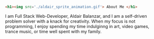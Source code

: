 ```html
<h1><img src='./aldair_sprite_animation.gif'> About Me </h1>
```
I am Full Stack Web-Developer, Aldair Balanzar, and I am a self-driven problem solver with a knack for creativity. When my focus is not programming, I enjoy spending my time indulginng in art, video games, trance music, or time well spent with my family. 
